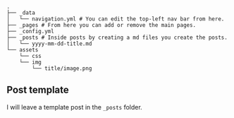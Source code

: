 ```
.
├── _data
│   └── navigation.yml # You can edit the top-left nav bar from here.
├── _pages # From here you can add or remove the main pages.
├── _config.yml
├── _posts # Inside posts by creating a md files you create the posts.
│   └── yyyy-mm-dd-title.md
└── assets
    └── css
    └── img
        └── title/image.png
```
  ## Post template

  I will leave a template post in the ```_posts``` folder.
    
